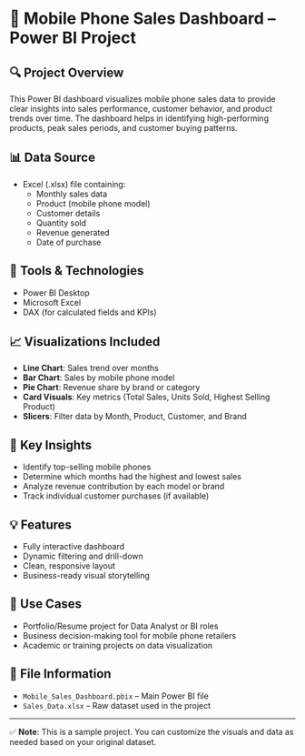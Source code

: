 # 📱 Mobile Phone Sales Dashboard – Power BI Project

## 🔍 Project Overview

This Power BI dashboard visualizes mobile phone sales data to provide clear insights into sales performance, customer behavior, and product trends over time. The dashboard helps in identifying high-performing products, peak sales periods, and customer buying patterns.

## 📊 Data Source

- Excel (.xlsx) file containing:
  - Monthly sales data
  - Product (mobile phone model)
  - Customer details
  - Quantity sold
  - Revenue generated
  - Date of purchase

## 🧰 Tools & Technologies

- Power BI Desktop
- Microsoft Excel
- DAX (for calculated fields and KPIs)

## 📈 Visualizations Included

- **Line Chart**: Sales trend over months
- **Bar Chart**: Sales by mobile phone model
- **Pie Chart**: Revenue share by brand or category
- **Card Visuals**: Key metrics (Total Sales, Units Sold, Highest Selling Product)
- **Slicers**: Filter data by Month, Product, Customer, and Brand

## 🔑 Key Insights

- Identify top-selling mobile phones
- Determine which months had the highest and lowest sales
- Analyze revenue contribution by each model or brand
- Track individual customer purchases (if available)

## 💡 Features

- Fully interactive dashboard
- Dynamic filtering and drill-down
- Clean, responsive layout
- Business-ready visual storytelling

## 📌 Use Cases

- Portfolio/Resume project for Data Analyst or BI roles
- Business decision-making tool for mobile phone retailers
- Academic or training projects on data visualization

## 📁 File Information

- `Mobile_Sales_Dashboard.pbix` – Main Power BI file
- `Sales_Data.xlsx` – Raw dataset used in the project

---

✅ **Note**: This is a sample project. You can customize the visuals and data as needed based on your original dataset.

